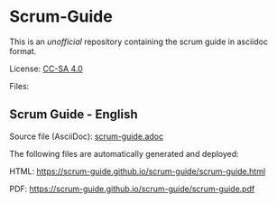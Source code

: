 # Scrum-Guide

This is an *unofficial* repository containing the scrum guide in asciidoc format.

License: [CC-SA 4.0](http://creativecommons.org/licenses/by-sa/4.0/legalcode)

Files:


## Scrum Guide - English 

Source file (AsciiDoc): [scrum-guide.adoc](scrum-guide.adoc)

The following files are automatically generated and deployed:

HTML: https://scrum-guide.github.io/scrum-guide/scrum-guide.html

PDF: https://scrum-guide.github.io/scrum-guide/scrum-guide.pdf





